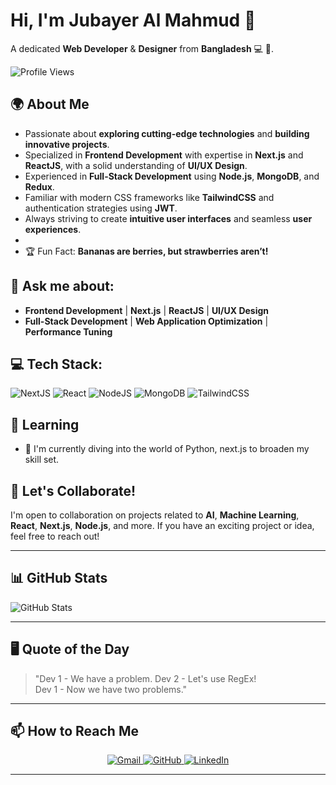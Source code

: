# Hi, I'm **Jubayer Al Mahmud** 👋  

A dedicated **Web Developer** & **Designer** from **Bangladesh** 💻 🎨.  

![Profile Views](https://komarev.com/ghpvc/?username=JubayerAlMahmud&color=blue)  

## 🌍 **About Me**  
- Passionate about **exploring cutting-edge technologies** and **building innovative projects**.  
- Specialized in **Frontend Development** with expertise in **Next.js** and **ReactJS**, with a solid understanding of **UI/UX Design**.  
- Experienced in **Full-Stack Development** using **Node.js**, **MongoDB**, and **Redux**.  
- Familiar with modern CSS frameworks like **TailwindCSS** and authentication strategies using **JWT**.  
- Always striving to create **intuitive user interfaces** and seamless **user experiences**.
- 
- 🏆 Fun Fact: **Bananas are berries, but strawberries aren’t!**  

## 💬 **Ask me about:**  
- **Frontend Development** | **Next.js** | **ReactJS** | **UI/UX Design**  
- **Full-Stack Development** | **Web Application Optimization** | **Performance Tuning**

## 💻 Tech Stack:
![NextJS](https://img.shields.io/badge/nextjs-%23DD0031.svg?style=for-the-badge&logo=angular&logoColor=white)
![React](https://img.shields.io/badge/react-%2320232a.svg?style=for-the-badge&logo=react&logoColor=%2361DAFB)
![NodeJS](https://img.shields.io/badge/node.js-6DA55F?style=for-the-badge&logo=node.js&logoColor=white)
![MongoDB](https://img.shields.io/badge/MongoDB-%234ea94b.svg?style=for-the-badge&logo=mongodb&logoColor=white)
![TailwindCSS](https://img.shields.io/badge/tailwindcss-%2338B2AC.svg?style=for-the-badge&logo=tailwind-css&logoColor=white)
<!-- Add other tech stack logos as you see fit -->

## 🌱 Learning
- 🔭 I'm currently diving into the world of Python, next.js to broaden my skill set.

## 🤝 Let's Collaborate!
I'm open to collaboration on projects related to **AI**, **Machine Learning**, **React**, **Next.js**, **Node.js**, and more. If you have an exciting project or idea, feel free to reach out!
 

---

## 📊 **GitHub Stats**  
![GitHub Stats](https://github-readme-stats.vercel.app/api?username=JubayerAlMahmud&show_icons=true&theme=dark)  

---

## 🖥 **Quote of the Day**  
> "Dev 1 - We have a problem. Dev 2 - Let's use RegEx!  
> Dev 1 - Now we have two problems."  

---

## 📫 How to Reach Me
<p align="center">
  <a href="mailto:jubayer8221@gmail.com">
    <img src="https://img.shields.io/badge/Email--red?style=for-the-badge&logo=gmail" alt="Gmail" />
  </a>
  <a href="https://github.com/jubayer8221">
    <img src="https://img.shields.io/badge/GitHub-000?logo=github&logoColor=white" alt="GitHub" />
  </a>
  <a href="https://linkedin.com/in/jubayer-al-mahmud/">
    <img src="https://img.shields.io/badge/LinkedIn-0077B5?logo=linkedin&logoColor=white" alt="LinkedIn" />
  </a>
</p>



---


